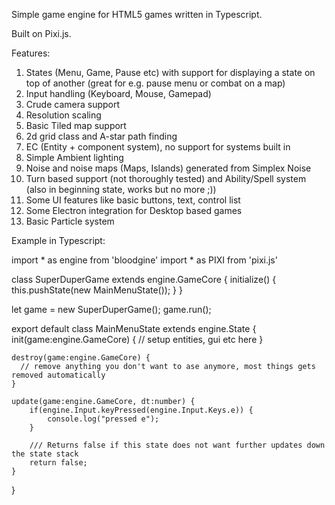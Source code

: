 Simple game engine for HTML5 games written in Typescript.

Built on Pixi.js.

Features:
1. States (Menu, Game, Pause etc) with support for displaying a state on top of another (great for e.g. pause menu or combat on a map)
2. Input handling (Keyboard, Mouse, Gamepad)
3. Crude camera support
4. Resolution scaling
5. Basic Tiled map support
6. 2d grid class and A-star path finding
7. EC (Entity + component system), no support for systems built in
8. Simple Ambient lighting
9. Noise and noise maps (Maps, Islands) generated from Simplex Noise
10. Turn based support (not thoroughly tested) and Ability/Spell system (also in beginning state, works but no more ;))
11. Some UI features like basic buttons, text, control list
12. Some Electron integration for Desktop based games
13. Basic Particle system

Example in Typescript:

import * as engine from 'bloodgine'
import * as PIXI from 'pixi.js'

class SuperDuperGame extends engine.GameCore {
    initialize() {
        this.pushState(new MainMenuState());
    }
}

let game = new SuperDuperGame();
game.run();


export default class MainMenuState extends engine.State {
    init(game:engine.GameCore) {
      // setup entities, gui etc here
    }

    destroy(game:engine.GameCore) {
      // remove anything you don't want to ase anymore, most things gets removed automatically
    }

    update(game:engine.GameCore, dt:number) {
        if(engine.Input.keyPressed(engine.Input.Keys.e)) {
            console.log("pressed e");
        }

        /// Returns false if this state does not want further updates down the state stack
        return false;
    }
}


